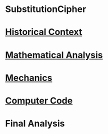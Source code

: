 # SubstitutionCipher

# [Historical Context](historical.md)

# [Mathematical Analysis](math.md)

# [Mechanics](Mechanics.md)

# [Computer Code](computercode.md)

# Final Analysis
